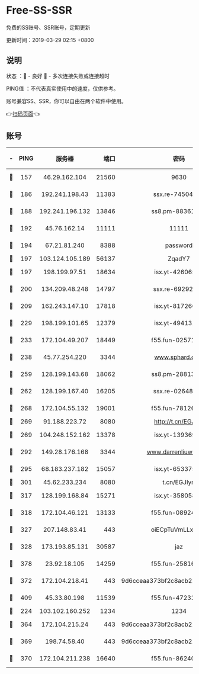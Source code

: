 # Free-SS-SSR

免费的SS账号、SSR账号，定期更新

更新时间：2019-03-29 02:15 +0800

## 说明

状态     ：🙂 - 良好 🙁 - 多次连接失败或连接超时

PING值   ：不代表真实使用中的速度，仅供参考。

账号兼容SS、SSR，你可以自由在两个软件中使用。

👉[扫码页面](https://liesauer.github.io/Free-SS-SSR/)👈

## 账号

|-|PING|服务器|端口|密码|加密方式|区域|
|:----:|:----:|:-----:|-----:|:----:|:----:|:----:|
|🙂|157|46.29.162.104|21560|9630|aes-128-ctr|RU|
|🙂|186|192.241.198.43|11383|ssx.re-74504347|aes-256-cfb|US|
|🙂|188|192.241.196.132|13846|ss8.pm-88361455|aes-256-cfb|US|
|🙂|192|45.76.162.14|11111|11111|aes-256-cfb|SG|
|🙂|194|67.21.81.240|8388|password|aes-256-cfb|US|
|🙂|197|103.124.105.189|56137|ZqadY7|chacha20|US|
|🙂|197|198.199.97.51|18634|isx.yt-42606522|aes-256-cfb|US|
|🙂|200|134.209.48.248|14797|ssx.re-69292287|aes-256-cfb|US|
|🙂|209|162.243.147.10|17818|isx.yt-81726610|aes-256-cfb|US|
|🙂|229|198.199.101.65|12379|isx.yt-49413164|aes-256-cfb|US|
|🙂|233|172.104.49.207|18449|f55.fun-02571373|aes-256-cfb|SG|
|🙂|238|45.77.254.220|3344|www.sphard.com|aes-256-cfb|SG|
|🙂|259|128.199.143.68|18062|ss8.pm-28813046|aes-256-cfb|SG|
|🙂|262|128.199.167.40|16205|ssx.re-02648132|aes-256-cfb|SG|
|🙂|268|172.104.55.132|19001|f55.fun-78126963|aes-256-cfb|SG|
|🙂|269|91.188.223.72|8080|http://t.cn/EGJIyrl|rc4-md5|RU|
|🙂|269|104.248.152.162|13378|isx.yt-13936918|aes-256-cfb|SG|
|🙂|292|149.28.176.168|3344|www.darrenliuwei.com|aes-256-cfb|AU|
|🙂|295|68.183.237.182|15057|isx.yt-65337564|aes-256-cfb|SG|
|🙂|301|45.62.233.234|8080|t.cn/EGJIyrl|rc4-md5|CA|
|🙂|317|128.199.168.84|15271|isx.yt-35805853|aes-256-cfb|SG|
|🙂|318|172.104.46.121|13133|f55.fun-08924883|aes-256-cfb|SG|
|🙂|327|207.148.83.41|443|oiECpTuVmLLxk4Ts|aes-256-cfb|AU|
|🙂|328|173.193.85.131|30587|jaz|aes-256-cfb|US|
|🙂|378|23.92.18.105|14259|f55.fun-25816002|aes-256-cfb|US|
|🙂|372|172.104.218.41|443|9d6cceaa373bf2c8acb22e60b6a58be6|aes-256-cfb|US|
|🙂|409|45.33.80.198|11539|f55.fun-47231627|aes-256-cfb|US|
|🙁|224|103.102.160.252|1234|1234|rc4-md5|JP|
|🙁|364|172.104.215.24|443|9d6cceaa373bf2c8acb22e60b6a58be6|aes-256-cfb|US|
|🙁|369|198.74.58.40|443|9d6cceaa373bf2c8acb22e60b6a58be6|aes-256-cfb|US|
|🙁|370|172.104.211.238|16640|f55.fun-86240791|aes-256-cfb|US|
